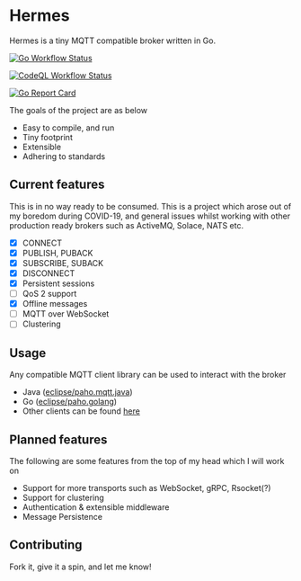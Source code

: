 # Hermes
Hermes is a tiny MQTT compatible broker written in Go.

[![Go Workflow Status](https://github.com/c16a/hermes/workflows/Go/badge.svg)](https://github.com/c16a/hermes/workflows/Go/badge.svg)

[![CodeQL Workflow Status](https://github.com/c16a/hermes/workflows/CodeQL/badge.svg)](https://github.com/c16a/hermes/workflows/CodeQL/badge.svg)

[![Go Report Card](https://goreportcard.com/badge/github.com/c16a/hermes)](https://goreportcard.com/report/github.com/c16a/hermes)

The goals of the project are as below
- Easy to compile, and run
- Tiny footprint
- Extensible
- Adhering to standards

## Current features
This is in no way ready to be consumed. 
This is a project which arose out of my boredom during COVID-19, 
and general issues whilst working with other production ready brokers 
such as ActiveMQ, Solace, NATS etc.

- [x] CONNECT
- [x] PUBLISH, PUBACK
- [x] SUBSCRIBE, SUBACK
- [x] DISCONNECT
- [x] Persistent sessions
- [ ] QoS 2 support  
- [x] Offline messages
- [ ] MQTT over WebSocket
- [ ] Clustering

## Usage
Any compatible MQTT client library can be used to interact with the broker
- Java ([eclipse/paho.mqtt.java](https://github.com/eclipse/paho.mqtt.java))
- Go ([eclipse/paho.golang](https://github.com/eclipse/paho.golang))
- Other clients can be found [here](https://github.com/eclipse?q=paho&type=&language=)

## Planned features
The following are some features from the top of my head which I will work on
- Support for more transports such as WebSocket, gRPC, Rsocket(?) 
- Support for clustering
- Authentication & extensible middleware
- Message Persistence

## Contributing
Fork it, give it a spin, and let me know! 

